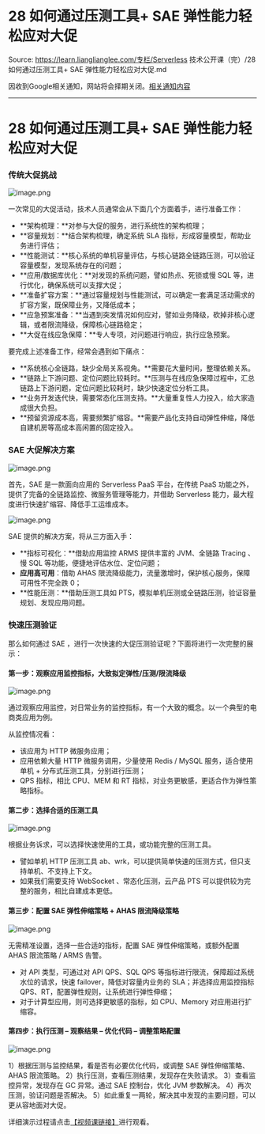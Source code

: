 # 28 如何通过压测工具+ SAE 弹性能力轻松应对大促 

Source: https://learn.lianglianglee.com/专栏/Serverless 技术公开课（完）/28 如何通过压测工具+ SAE 弹性能力轻松应对大促.md

因收到Google相关通知，网站将会择期关闭。[相关通知内容](https://lumendatabase.org/notices/44265620)

---

# 28 如何通过压测工具+ SAE 弹性能力轻松应对大促

### 传统大促挑战

![image.png](assets/2020-11-09-075032.png)

一次常见的大促活动，技术人员通常会从下面几个方面着手，进行准备工作：

* **架构梳理：**对参与大促的服务，进行系统性的架构梳理；
* **容量规划：**结合架构梳理，确定系统 SLA 指标，形成容量模型，帮助业务进行评估；
* **性能测试：**核心系统的单机容量评估，与核心链路全链路压测，可以验证容量模型，发现系统存在的问题；
* **应用/数据库优化：**对发现的系统问题，譬如热点、死锁或慢 SQL 等，进行优化，确保系统可以支撑大促；
* **准备扩容方案：**通过容量规划与性能测试，可以确定一套满足活动需求的扩容方案，既保障业务，又降低成本；
* **应急预案准备：**当遇到突发情况如何应对，譬如业务降级，砍掉非核心逻辑，或者限流降级，保障核心链路稳定；
* **大促在线应急保障：**专人专项，对问题进行响应，执行应急预案。

要完成上述准备工作，经常会遇到如下痛点：

* **系统核心全链路，缺少全局关系视角。**需要花大量时间，整理依赖关系。
* **链路上下游问题、定位问题比较耗时。**压测与在线应急保障过程中，汇总链路上下游问题，定位问题比较耗时，缺少快速定位分析工具。
* **业务开发迭代快，需要常态化压测支持。**大量重复性人力投入，给大家造成很大负担。
* **预留资源成本高，需要频繁扩缩容。**需要产品化支持自动弹性伸缩，降低自建机房等高成本高闲置的固定投入。

### SAE 大促解决方案

![image.png](assets/2020-11-09-075035.png)

首先，SAE 是一款面向应用的 Serverless PaaS 平台，在传统 PaaS 功能之外，提供了完备的全链路监控、微服务管理等能力，并借助 Serverless 能力，最大程度进行快速扩缩容、降低手工运维成本。

![image.png](assets/2020-11-09-075038.png)

SAE 提供的解决方案，将从三方面入手：

* **指标可视化：**借助应用监控 ARMS 提供丰富的 JVM、全链路 Tracing 、慢 SQL 等功能，便捷地评估水位、定位问题；
* **应用高可用**：借助 AHAS 限流降级能力，流量激增时，保护核心服务，保障可用性不完全跌 0；
* **性能压测：**借助压测工具如 PTS，模拟单机压测或全链路压测，验证容量规划、发现应用问题。

### 快速压测验证

那么如何通过 SAE ，进行一次快速的大促压测验证呢？下面将进行一次完整的展示：

#### 第一步：观察应用监控指标，大致拟定弹性/压测/限流降级

![image.png](assets/2020-11-09-075040.png)

通过观察应用监控，对日常业务的监控指标，有一个大致的概念。以一个典型的电商类应用为例。

从监控情况看：

* 该应用为 HTTP 微服务应用；
* 应用依赖大量 HTTP 微服务调用，少量使用 Redis / MySQL 服务，适合使用单机 + 分布式压测工具，分别进行压测；
* QPS 指标，相比 CPU、MEM 和 RT 指标，对业务更敏感，更适合作为弹性策略指标。

#### 第二步：选择合适的压测工具

![image.png](assets/2020-11-09-075042.png)

根据业务诉求，可以选择快速使用的工具，或功能完整的压测工具。

* 譬如单机 HTTP 压测工具 ab、wrk，可以提供简单快速的压测方式，但只支持单机、不支持上下文。
* 如果我们需要支持 WebSocket 、常态化压测，云产品 PTS 可以提供较为完整的服务，相比自建成本更低。

#### 第三步：配置 SAE 弹性伸缩策略 + AHAS 限流降级策略

![image.png](assets/2020-11-09-075044.png)

无需精准设置，选择一些合适的指标，配置 SAE 弹性伸缩策略，或额外配置 AHAS 限流策略 / ARMS 告警。

* 对 API 类型，可通过对 API QPS、SQL QPS 等指标进行限流，保障超过系统水位的请求，快速 failover，降低对容量内业务的 SLA；并选择应用监控指标 QPS、RT，配置弹性规则，让系统进行弹性伸缩；
* 对于计算型应用，则可选择更敏感的指标，如 CPU、Memory 对应用进行扩缩容。

#### 第四步：执行压测 – 观察结果 – 优化代码 – 调整策略配置

![image.png](assets/2020-11-09-075045.png)

1）根据压测与监控结果，看是否有必要优化代码，或调整 SAE 弹性伸缩策略、AHAS 限流策略。 2）执行压测，查看压测结果，发现存在失败请求。 3）查看监控异常，发现存在 GC 异常。通过 SAE 控制台，优化 JVM 参数解决。 4）再次压测，验证问题是否解决。 5）如此重复一两轮，解决其中发现的主要问题，可以更从容地面对大促。

详细演示过程请点击[【视频课链接】](https://developer.aliyun.com/lesson_2026_19010)进行观看。
